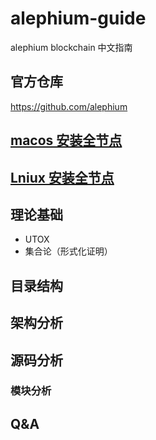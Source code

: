 # alephium-guide
alephium blockchain 中文指南

## 官方仓库
https://github.com/alephium

## [macos 安装全节点](macos-install.md)

## [Lniux 安装全节点](linux-install.md)

## 理论基础
* UTOX
* 集合论（形式化证明）

## 目录结构

## 架构分析

## 源码分析

### 模块分析

## Q&A




